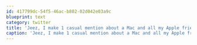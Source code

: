 ```yaml
---
id: 417799dc-54f5-46ac-b802-02d042e03a9c
blueprint: text
category: twitter
title: 'Jeez, I make 1 casual mention about a Mac and all my Apple friends show up with hardware to try.  You guys are a damn cult ;)'
caption: 'Jeez, I make 1 casual mention about a Mac and all my Apple friends show up with hardware to try.  You guys are a damn cult ;)'
---
```

